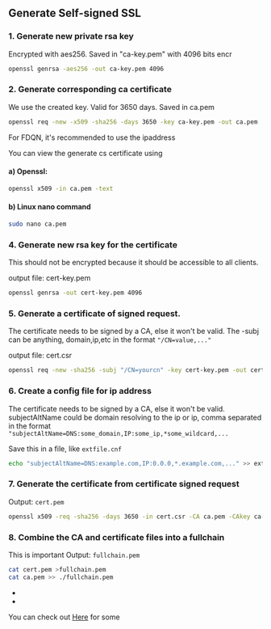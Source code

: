 
## Generate Self-signed SSL

### 1. Generate new private rsa key

Encrypted with aes256. Saved in "ca-key.pem" with 4096 bits encr

```bash
openssl genrsa -aes256 -out ca-key.pem 4096
```

### 2. Generate corresponding ca certificate

We use the created key. Valid for 3650 days. Saved in ca.pem



```bash
openssl req -new -x509 -sha256 -days 3650 -key ca-key.pem -out ca.pem
```

For FDQN, it's recommended to use the ipaddress

You can view the generate cs certificate using

#### a) Openssl:
```bash
openssl x509 -in ca.pem -text
```


#### b) Linux nano command

```bash
sudo nano ca.pem
```

### 4. Generate new rsa key for the certificate

This should not be encrypted because it should be accessible to all clients.

output file: cert-key.pem

```bash
openssl genrsa -out cert-key.pem 4096
```

### 5. Generate a certificate of signed request.

The certificate needs to be signed by a CA, else it won't be valid.
The -subj can be anything, domain,ip,etc in the format ```"/CN=value,..."```

output file: cert.csr

```bash
openssl req -new -sha256 -subj "/CN=yourcn" -key cert-key.pem -out cert.csr
```

### 6. Create a config file for ip address

The certificate needs to be signed by a CA, else it won't be valid.
subjectAltName could be domain resolving to the ip or ip, comma separated
in the format ```"subjectAltName=DNS:some_domain,IP:some_ip,*some_wildcard,...```

Save this in a file, like ```extfile.cnf```


```bash
echo "subjectAltName=DNS:example.com,IP:0.0.0,*.example.com,..." >> extfile.cnf
```

### 7. Generate the certificate from certificate signed request

Output: ```cert.pem```


```bash
openssl x509 -req -sha256 -days 3650 -in cert.csr -CA ca.pem -CAkey ca-key.pem -out cert.pem -extfile extfile.cnf -CAcreateserial
```

### 8. Combine the CA and certificate files into a fullchain

This is important
Output: ```fullchain.pem```


```bash
cat cert.pem >fullchain.pem
cat ca.pem >> ./fullchain.pem
```





- 
- 

You can check out [Here]()  for some






